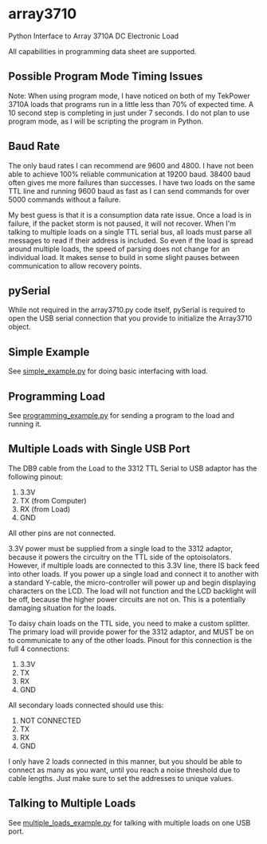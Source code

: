 array3710
=========

Python Interface to Array 3710A DC Electronic Load

All capabilities in programming data sheet are supported.  

## Possible Program Mode Timing Issues
Note: When using program mode, I have noticed on both of my TekPower 3710A 
loads that programs run in a little less than 70% of expected time.  A 10 second
step is completing in just under 7 seconds.  I do not plan to use program mode, as
I will be scripting the program in Python.  

## Baud Rate
The only baud rates I can recommend are 9600 and 4800.  I have not been able to 
achieve 100% reliable communication at 19200 baud.  38400 baud often gives me more
failures than successes.  I have two loads on the same TTL line and running 9600 baud
as fast as I can send commands for over 5000 commands without a failure.

My best guess is that it is a consumption data rate issue.  Once a load is in failure,
if the packet storm is not paused, it will not recover.  When I'm talking to multiple
loads on a single TTL serial bus, all loads must parse all messages to read if their
address is included.  So even if the load is spread around multiple loads, the speed
of parsing does not change for an individual load.  It makes sense to build in some
slight pauses between communication to allow recovery points.

## pySerial

While not required in the array3710.py code itself, pySerial is required to open the
USB serial connection that you provide to initialize the Array3710 object.  

## Simple Example

See [simple_example.py](https://github.com/sacherjj/array3710/blob/master/simple_example.py) for doing basic interfacing with load.

## Programming Load

See [programming_example.py](https://github.com/sacherjj/array3710/blob/master/programming_example.py) for sending a program to the load and running it.

## Multiple Loads with Single USB Port
The DB9 cable from the Load to the 3312 TTL Serial to USB adaptor has the following pinout:

1. 3.3V
2. TX (from Computer)
3. RX (from Load)
5. GND

All other pins are not connected.

3.3V power must be supplied from a single load to the 3312 adaptor, because it powers the 
circuitry on the TTL side of the optoisolators.  However, if multiple loads are connected
to this 3.3V line, there IS back feed into other loads.  If you power up a single load and
connect it to another with a standard Y-cable, the micro-controller will power up and 
begin displaying characters on the LCD.  The load will not function and the LCD backlight
will be off, because the higher power circuits are not on.  This is a potentially damaging
situation for the loads.  

To daisy chain loads on the TTL side, you need to make a custom splitter.  The primary
load will provide power for the 3312 adaptor, and MUST be on to communicate to any of the
other loads.  Pinout for this connection is the full 4 connections:

1. 3.3V
2. TX
3. RX
5. GND

All secondary loads connected should use this:

1. NOT CONNECTED
2. TX
3. RX
5. GND

I only have 2 loads connected in this manner, but you should be able to connect as many
as you want, until you reach a noise threshold due to cable lengths.  Just make sure to 
set the addresses to unique values.

## Talking to Multiple Loads

See [multiple_loads_example.py](https://github.com/sacherjj/array3710/blob/master/multiple_loads_example.py) for talking with multiple loads on one USB port.
